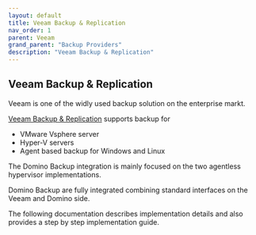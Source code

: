```yaml
---
layout: default
title: Veeam Backup & Replication
nav_order: 1
parent: Veeam
grand_parent: "Backup Providers"
description: "Veeam Backup & Replication"
---
```


## Veeam Backup & Replication

Veeam is one of the widly used backup solution on the enterprise markt.

[Veeam Backup & Replication](https://www.veeam.com/vm-backup-recovery-replication-software.html) supports backup for

- VMware Vsphere server
- Hyper-V servers
- Agent based backup for Windows and Linux

The Domino Backup integration is mainly focused on the two agentless hypervisor implementations.

Domino Backup are fully integrated combining standard interfaces on the Veeam and Domino side.

The following documentation describes implementation details and also provides a step by step implementation guide.
